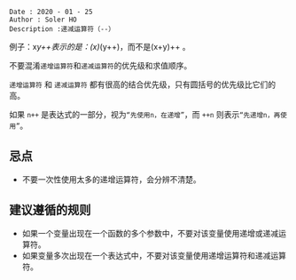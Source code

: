 ```
Date : 2020 - 01 - 25
Author : Soler HO
Description :递减运算符（--）
```
例子：x*y++表示的是：(x)*(y++)，而不是(x+y)++ 。


不要混淆`递增运算符`和`递减运算符`的优先级和求值顺序。

`递增运算符` 和 `递减运算符` 都有很高的结合优先级，只有圆括号的优先级比它们的高。

如果 `n++` 是表达式的一部分，视为`“先使用n，在递增”`，而 `++n` 则表示`“先递增n，再使用”`。

## 忌点

- 不要一次性使用太多的递增运算符，会分辨不清楚。

## 建议遵循的规则
- 如果一个变量出现在一个函数的多个参数中，不要对该变量使用递增或递减运算符。
- 如果变量多次出现在一个表达式中，不要对该变量使用递增运算符和递减运算符。



